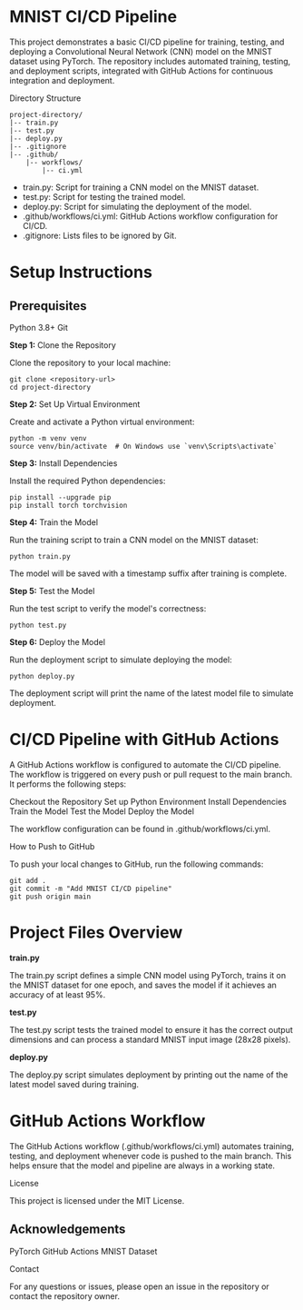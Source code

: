 # MNIST CI/CD Pipeline

This project demonstrates a basic CI/CD pipeline for training, testing, and deploying a Convolutional Neural Network (CNN) model on the MNIST dataset using PyTorch. The repository includes automated training, testing, and deployment scripts, integrated with GitHub Actions for continuous integration and deployment.

Directory Structure

```
project-directory/
|-- train.py
|-- test.py
|-- deploy.py
|-- .gitignore
|-- .github/
    |-- workflows/
        |-- ci.yml
```

- train.py: Script for training a CNN model on the MNIST dataset.
- test.py: Script for testing the trained model.
- deploy.py: Script for simulating the deployment of the model.
- .github/workflows/ci.yml: GitHub Actions workflow configuration for CI/CD.
- .gitignore: Lists files to be ignored by Git.

# Setup Instructions

## Prerequisites

Python 3.8+
Git

**Step 1:** Clone the Repository

Clone the repository to your local machine:
```
git clone <repository-url>
cd project-directory
```
**Step 2:** Set Up Virtual Environment

Create and activate a Python virtual environment:
```
python -m venv venv
source venv/bin/activate  # On Windows use `venv\Scripts\activate`
```
**Step 3:** Install Dependencies

Install the required Python dependencies:
```
pip install --upgrade pip
pip install torch torchvision
```
**Step 4:** Train the Model

Run the training script to train a CNN model on the MNIST dataset:
```
python train.py
```
The model will be saved with a timestamp suffix after training is complete.

**Step 5:** Test the Model

Run the test script to verify the model's correctness:
```
python test.py
```
**Step 6:** Deploy the Model

Run the deployment script to simulate deploying the model:
```
python deploy.py
```
The deployment script will print the name of the latest model file to simulate deployment.

# CI/CD Pipeline with GitHub Actions

A GitHub Actions workflow is configured to automate the CI/CD pipeline. The workflow is triggered on every push or pull request to the main branch. It performs the following steps:

Checkout the Repository
Set up Python Environment
Install Dependencies
Train the Model
Test the Model
Deploy the Model

The workflow configuration can be found in .github/workflows/ci.yml.

How to Push to GitHub

To push your local changes to GitHub, run the following commands:

```
git add .
git commit -m "Add MNIST CI/CD pipeline"
git push origin main
```

# Project Files Overview

**train.py**

The train.py script defines a simple CNN model using PyTorch, trains it on the MNIST dataset for one epoch, and saves the model if it achieves an accuracy of at least 95%.

**test.py**

The test.py script tests the trained model to ensure it has the correct output dimensions and can process a standard MNIST input image (28x28 pixels).

**deploy.py**

The deploy.py script simulates deployment by printing out the name of the latest model saved during training.

# GitHub Actions Workflow

The GitHub Actions workflow (.github/workflows/ci.yml) automates training, testing, and deployment whenever code is pushed to the main branch. This helps ensure that the model and pipeline are always in a working state.

License

This project is licensed under the MIT License.

## Acknowledgements

PyTorch
GitHub Actions
MNIST Dataset

Contact

For any questions or issues, please open an issue in the repository or contact the repository owner.
